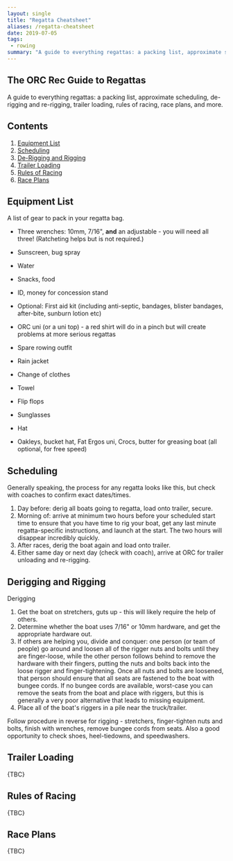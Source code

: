 ```yaml
---
layout: single
title: "Regatta Cheatsheet"
aliases: /regatta-cheatsheet
date: 2019-07-05
tags: 
 - rowing
summary: "A guide to everything regattas: a packing list, approximate scheduling, de-rigging and re-rigging, trailer loading, rules of racing, race plans, and more."
---
```



## The ORC Rec Guide to Regattas

A guide to everything regattas: a packing list, approximate scheduling, de-rigging and re-rigging, trailer loading, rules of racing, race plans, and more.

## Contents
1. [Equipment List]({{page.url}}/#equipment-list)
2. [Scheduling]({{page.url}}/#scheduling)
3. [De-Rigging and Rigging]({{page.url}}/#de-rigging-and-rigging)
4. [Trailer Loading]({{page.url}}/#trailer-loading)
5. [Rules of Racing]({{page.url}}/#rules-of-racing)
6. [Race Plans]({{page.url}}/#race-plans)

## Equipment List

A list of gear to pack in your regatta bag.

  - Three wrenches: 10mm, 7/16", **and** an adjustable - you will need all three! (Ratcheting helps but is not required.)
  - Sunscreen, bug spray
  - Water
  - Snacks, food
  - ID, money for concession stand
  - Optional: First aid kit (including anti-septic, bandages, blister bandages, after-bite, sunburn lotion etc)

  - ORC uni (or a uni top) - a red shirt will do in a pinch but will create problems at more serious regattas
  - Spare rowing outfit
  - Rain jacket
  - Change of clothes
  - Towel
  - Flip flops
  - Sunglasses
  - Hat

  - Oakleys, bucket hat, Fat Ergos uni, Crocs, butter for greasing boat (all optional, for free speed)

## Scheduling
Generally speaking, the process for any regatta looks like this, but check with coaches to confirm exact dates/times.

1. Day before: derig all boats going to regatta, load onto trailer, secure.
2. Morning of: arrive at minimum two hours before your scheduled start time to ensure that you have time to rig your boat, get any last minute regatta-specific instructions, and launch at the start. The two hours will disappear incredibly quickly.
3. After races, derig the boat again and load onto trailer.
4. Either same day or next day (check with coach), arrive at ORC for trailer unloading and re-rigging.

## Derigging and Rigging
Derigging
1. Get the boat on stretchers, guts up - this will likely require the help of others.
2. Determine whether the boat uses 7/16" or 10mm hardware, and get the appropriate hardware out.
3. If others are helping you, divide and conquer: one person (or team of people) go around and loosen all of the rigger nuts and bolts until they are finger-loose, while the other person follows behind to remove the hardware with their fingers, putting the nuts and bolts back into the loose rigger and finger-tightening. Once all nuts and bolts are loosened, that person should ensure that all seats are fastened to the boat with bungee cords. If no bungee cords are available, worst-case you can remove the seats from the boat and place with riggers, but this is generally a very poor alternative that leads to missing equipment.
4. Place all of the boat's riggers in a pile near the truck/trailer.

Follow procedure in reverse for rigging - stretchers, finger-tighten nuts and bolts, finish with wrenches, remove bungee cords from seats. Also a good opportunity to check shoes, heel-tiedowns, and speedwashers.

## Trailer Loading

{TBC}

## Rules of Racing

{TBC}

## Race Plans

{TBC}
